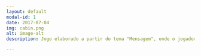 ```yaml
---
layout: default
modal-id: 1
date: 2017-07-04
img: cabin.png
alt: image-alt
description: Jogo elaborado a partir do tema "Mensagem", onde o jogador tem que ter noções desse novo conhecimento do século XXI que são os memes. Link <a href="https://alex-alves.github.io/AOD/">Desafio dos Memes</a>.

---
```

